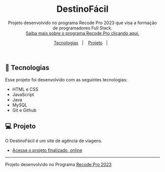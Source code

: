 <h1 align="center"> DestinoFácil </h1>

<p align="center">
Projeto desenvolvido no programa Recode Pro 2023 que visa a formação de programadores Full Stack. <br/>
<a href="https://recodepro.org.br/">Saiba mais sobre o programa Recode Pro clicando aqui.</a>
</p>

<p align="center">
  <a href="#-tecnologias">Tecnologias</a>&nbsp;&nbsp;&nbsp;|&nbsp;&nbsp;&nbsp;
  <a href="#-projeto">Projeto</a>&nbsp;&nbsp;&nbsp;|&nbsp;&nbsp;&nbsp;
</p>

<br>

## 🚀 Tecnologias

Esse projeto foi desenvolvido com as seguintes tecnologias:

- HTML e CSS
- JavaScript
- Java
- MySQL
- Git e Github

## 💻 Projeto

O DestinoFácil é um site de agência de viagens.

- [Acesse o projeto finalizado, online](https://simonealvess.github.io/Projeto_RecodePro/Site/)

---

 Projeto desenvolvido no Programa [Recode Pro 2023](https://recodepro.org.br/)
